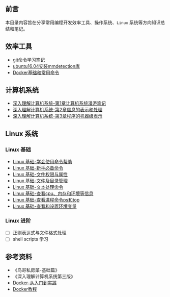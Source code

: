 ## 前言

本目录内容旨在分享常用编程开发效率工具、操作系统、`Linux` 系统等方向知识总结和笔记。

## 效率工具

- [git命令学习笔记](./效率工具/git命令学习笔记.md)
- [ubuntu16.04安装mmdetection库](./效率工具/ubuntu16.04安装mmdetection库.md)
- [Docker基础和常用命令](./效率工具/Docker基础和常用命令.md)

## 计算机系统

* [深入理解计算机系统-第1章计算机系统漫游笔记](操作系统/深入理解计算机系统-第1章计算机系统漫游笔记.md)
* [深入理解计算机系统-第2章信息的表示和处理](操作系统/深入理解计算机系统-第2章信息的表示和处理.md)
* [深入理解计算机系统-第3章程序的机器级表示](操作系统/深入理解计算机系统-第3章程序的机器级表示.md)
  
## Linux 系统

### Linux 基础

* [Linux 基础-学会使用命令帮助](Linux系统/Linux基础-学会使用命令帮助.md)
* [Linux 基础-新手必备命令](Linux系统/Linux基础-新手必备命令.md)
* [Linux 基础-文件权限与属性](Linux系统/Linux基础-文件权限与属性.md)
* [Linux 基础-文件及目录管理](Linux系统/Linux基础-文件及目录管理.md)
* [Linux 基础-文本处理命令](Linux系统/Linux基础-文本处理命令.md)
* [Linux 基础-查看cpu、内存和环境等信息](Linux系统/Linux基础-查看cpu、内存和环境等信息.md)
* [Linux 基础-查看进程命令ps和top](Linux系统/Linux基础-查看进程命令ps和top.md)
* [Linux 基础-查看和设置环境变量](Linux系统/Linux基础-查看和设置环境变量.md)

### Linux 进阶

- [ ] 正则表达式与文件格式处理
- [ ] shell scripts 学习

## 参考资料

- 《鸟哥私房菜-基础篇》
- 《深入理解计算机系统第三版》
- [Docker-从入门到实践](https://yeasy.gitbook.io/docker_practice/ "Docker-从入门到实践")
- [Docker教程](https://haicoder.net/docker/docker-course.html "Docker教程")